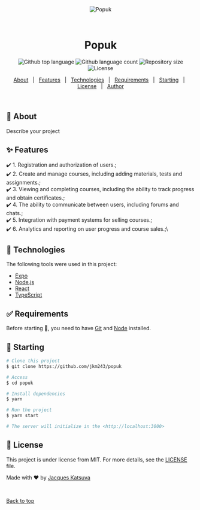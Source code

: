 <div align="center" id="top"> 
  <img src="./.github/app.gif" alt="Popuk" />

&#xa0;

  <!-- <a href="https://popuk.netlify.app">Demo</a> -->
</div>

<h1 align="center">Popuk</h1>

<p align="center">
  <img alt="Github top language" src="https://img.shields.io/github/languages/top/jkm243/popuk?color=56BEB8">

  <img alt="Github language count" src="https://img.shields.io/github/languages/count/jkm243/popuk?color=56BEB8">

  <img alt="Repository size" src="https://img.shields.io/github/repo-size/jkm243/popuk?color=56BEB8">

  <img alt="License" src="https://img.shields.io/github/license/jkm243/popuk?color=56BEB8">

  <!-- <img alt="Github issues" src="https://img.shields.io/github/issues/jkm243/popuk?color=56BEB8" /> -->

  <!-- <img alt="Github forks" src="https://img.shields.io/github/forks/jkm243/popuk?color=56BEB8" /> -->

  <!-- <img alt="Github stars" src="https://img.shields.io/github/stars/jkm243/popuk?color=56BEB8" /> -->
</p>

<!-- Status -->

<!-- <h4 align="center">
	🚧  Popuk 🚀 Under construction...  🚧
</h4>

<hr> -->

<p align="center">
  <a href="#dart-about">About</a> &#xa0; | &#xa0; 
  <a href="#sparkles-features">Features</a> &#xa0; | &#xa0;
  <a href="#rocket-technologies">Technologies</a> &#xa0; | &#xa0;
  <a href="#white_check_mark-requirements">Requirements</a> &#xa0; | &#xa0;
  <a href="#checkered_flag-starting">Starting</a> &#xa0; | &#xa0;
  <a href="#memo-license">License</a> &#xa0; | &#xa0;
  <a href="https://github.com/jkm243" target="_blank">Author</a>
</p>

<br>

## :dart: About

Describe your project

## :sparkles: Features

:heavy_check_mark: 1. Registration and authorization of users.;\
:heavy_check_mark: 2. Create and manage courses, including adding materials, tests and assignments.;\
:heavy_check_mark: 3. Viewing and completing courses, including the ability to track progress and obtain certificates.;\
:heavy_check_mark: 4. The ability to communicate between users, including forums and chats.;\
:heavy_check_mark: 5. Integration with payment systems for selling courses.;\
:heavy_check_mark: 6. Analytics and reporting on user progress and course sales.;\

## :rocket: Technologies

The following tools were used in this project:

- [Expo](https://expo.io/)
- [Node.js](https://nodejs.org/en/)
- [React](https://pt-br.reactjs.org/)
- [TypeScript](https://www.typescriptlang.org/)

## :white_check_mark: Requirements

Before starting :checkered_flag:, you need to have [Git](https://git-scm.com) and [Node](https://nodejs.org/en/) installed.

## :checkered_flag: Starting

```bash
# Clone this project
$ git clone https://github.com/jkm243/popuk

# Access
$ cd popuk

# Install dependencies
$ yarn

# Run the project
$ yarn start

# The server will initialize in the <http://localhost:3000>
```

## :memo: License

This project is under license from MIT. For more details, see the [LICENSE](LICENSE.md) file.

Made with :heart: by <a href="https://github.com/jkm243" target="_blank">Jacques Katsuva</a>

&#xa0;

<a href="#top">Back to top</a>
